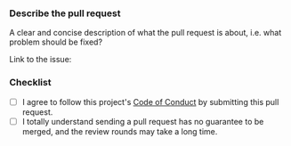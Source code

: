 ### Describe the pull request

A clear and concise description of what the pull request is about, i.e. what problem should be fixed? 

Link to the issue: <!-- paste the issue link here, or put "n/a" if not applicable -->

### Checklist

- [ ] I agree to follow this project's [Code of Conduct](https://golang.org/conduct) by submitting this pull request.
- [ ] I totally understand sending a pull request has no guarantee to be merged, and the review rounds may take a long time.
